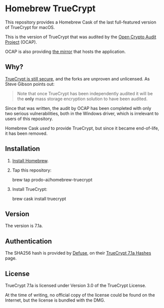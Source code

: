# Homebrew TrueCrypt

This repository provides a Homebrew Cask of the last full-featured version of TrueCrypt for macOS.

This is the version of TrueCrypt that was audited by the [Open Crypto Audit Project][] (OCAP).

OCAP is also providing [the mirror][truecrypt-verified-mirror] that hosts the application.

[Open Crypto Audit Project]: https://opencryptoaudit.org/
[truecrypt-verified-mirror]: https://github.com/AuditProject/truecrypt-verified-mirror

## Why?

[TrueCrypt is still secure][GRC: TrueCrypt], and the forks are unproven and unlicensed. As Steve Gibson points out:

> Note that once TrueCrypt has been independently audited it will be the **only** mass storage encryption solution to have been audited.

Since that was written, the audit by OCAP has been completed with only two serious vulnerabilities, both in the Windows driver, which is irrelevant to users of this repository.

Homebrew Cask *used* to provide TrueCrypt, but since it became end-of-life, it has been removed.

[GRC: TrueCrypt]: https://www.grc.com/misc/truecrypt/truecrypt.htm

## Installation

  1. [Install Homebrew][Homebrew].

  2. Tap this repository:

        brew tap prodo-ai/homebrew-truecrypt

  3. Install TrueCrypt:

        brew cask install truecrypt

[Homebrew]: http://brew.sh/

## Version

The version is 7.1a.

## Authentication

The SHA256 hash is provided by [Defuse][], on their [TrueCrypt 7.1a Hashes][] page.

[Defuse]: https://defuse.ca/
[TrueCrypt 7.1a Hashes]: https://defuse.ca/truecrypt-7.1a-hashes.htm

## License

TrueCrypt 7.1a is licensed under Version 3.0 of the TrueCrypt License.

At the time of writing, no official copy of the license could be found on the Internet, but the license is bundled with the DMG.
